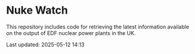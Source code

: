 # Nuke Watch

This repository includes code for retrieving the latest information available on the output of EDF nuclear power plants in the UK.

Last updated: 2025-05-12 14:13